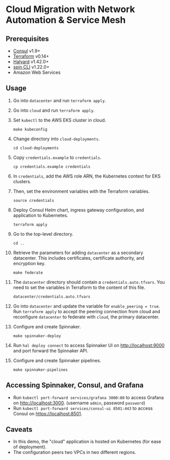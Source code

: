 # Cloud Migration with Network Automation & Service Mesh

## Prerequisites

- [Consul](https://www.consul.io/downloads) v1.9+
- [Terraform](https://www.terraform.io/downloads.html) v0.14+
- [Halyard](https://spinnaker.io/setup/install/halyard/) v1.42.0+
- [spin CLI](https://spinnaker.io/guides/spin/) v1.22.0+
- Amazon Web Services

## Usage

1. Go into `datacenter` and run `terraform apply`.

1. Go into `cloud` and run `terraform apply`.

1. Set `kubectl` to the AWS EKS cluster in cloud.
   ```shell
   make kubeconfig
   ```

1. Change directory into `cloud-deployments`.
   ```shell
   cd cloud-deployments
   ```

1. Copy `credentials.example` to `credentials`.
   ```shell
   cp credentials.example credentials
   ```

1. In `credentials`, add the AWS role ARN, the Kubernetes context for EKS clusters.

1. Then, set the environment variables with the Terraform variables.
   ```shell
   source credentials
   ```

1. Deploy Consul Helm chart, ingress gateway configuration, and application to Kubernetes.
   ```shell
   terraform apply
   ```

1. Go to the top-level directory.
   ```shell
   cd ..
   ```

1. Retrieve the parameters for adding `datacenter` as a secondary datacenter. This includes
   certificates, certificate authority, and encryption key.
   ```shell
   make federate
   ```

1. The `datacenter` directory should contain a `credentials.auto.tfvars`. You need to set the variables in
   Terraform to the content of this file.
   ```shell
   datacenter/credentials.auto.tfvars
   ```

1. Go into `datacenter` and update the variable for `enable_peering = true`.
   Run `terraform apply` to accept the peering connection from cloud and reconfigure
   `datacenter` to federate with `cloud`, the primary datacenter.

1. Configure and create Spinnaker.
   ```shell
   make spinnaker-deploy
   ```

1. Run `hal deploy connect` to access Spinnaker UI on [http://localhost:9000](http://localhost:9000)
   and port forward the Spinnaker API.

1. Configure and create Spinnaker pipelines.
   ```shell
   make spinnaker-pipelines
   ```

## Accessing Spinnaker, Consul, and Grafana

- Run `kubectl port-forward services/grafana 3000:80` to access Grafana on [http://localhost:3000](http://localhost:3000). (username `admin`, password `password`)
- Run `kubectl port-forward services/consul-ui 8501:443` to access Consul on [https://localhost:8501](http://localhost:8501).

## Caveats

- In this demo, the "cloud" application is hosted on Kubernetes (for ease of deployment).
- The configuration peers two VPCs in two different regions.